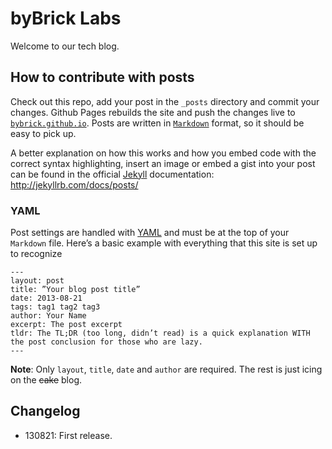 # byBrick Labs

Welcome to our tech blog.

## How to contribute with posts

Check out this repo, add your post in the `_posts` directory and commit your changes. Github Pages rebuilds the site and push the changes live to [`bybrick.github.io`](http://bybrick.github.io/). Posts are written in [`Markdown`](http://daringfireball.net/projects/markdown/) format, so it should be easy to pick up.

A better explanation on how this works and how you embed code with the correct syntax highlighting, insert an image or embed a gist into your post can be found in the official [Jekyll](http://jekyllrb.com/) documentation: http://jekyllrb.com/docs/posts/ 

### YAML

Post settings are handled with [YAML](http://yaml.org/) and must be at the top of your `Markdown` file. Here’s a basic example with everything that this site is set up to recognize

```
---
layout: post
title: ”Your blog post title”
date: 2013-08-21
tags: tag1 tag2 tag3
author: Your Name
excerpt: The post excerpt
tldr: The TL;DR (too long, didn’t read) is a quick explanation WITH the post conclusion for those who are lazy.
---
```

**Note**: Only `layout`, `title`, `date` and `author` are required. The rest is just icing on the ~~cake~~ blog.

## Changelog

* 130821: First release.